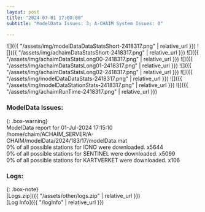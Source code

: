 ```yaml
---
layout: post
title: "2024-07-01 17:00:00"
subtitle: "ModelData Issues: 3; A-CHAIM System Issues: 0"

---
```


![]({{ "/assets/img/modelDataDataStatsShort-2418317.png" | relative_url }})
![]({{ "/assets/img/achaimDataStatsShort-2418317.png" | relative_url }})
![]({{ "/assets/img/achaimDataStatsLong00-2418317.png" | relative_url }})
![]({{ "/assets/img/achaimDataStatsLong01-2418317.png" | relative_url }})
![]({{ "/assets/img/achaimDataStatsLong02-2418317.png" | relative_url }})
![]({{ "/assets/img/modelDataDataStats-2418317.png" | relative_url }})
![]({{ "/assets/img/modelDataStationStats-2418317.png" | relative_url }})
![]({{ "/assets/img/achaimRunTime-2418317.png" | relative_url }})


### ModelData Issues:  
  
{: .box-warning}  
 ModelData report for 01-Jul-2024 17:15:10   
 /home/chaim/ACHAIM_SERVER/A-CHAIM/modelData/2024/183/17/modelData.mat   
 0% of all possible stations for IONO were downloaded. x5644   
 0% of all possible stations for SENTINEL were downloaded. x5099   
 0% of all possible stations for KARTVERKET were downloaded. x106   
  


### Logs:  
  
{: .box-note}  
[Logs.zip]({{ "/assets/other/logs.zip" | relative_url }})  
[Log Info]({{ "/logInfo" | relative_url }})  
